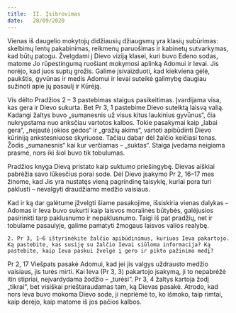 ```yaml
---
title:  II. Įsibrovimas
date:   28/09/2020
---
```


Vienas iš daugelio mokytojų didžiausių džiaugsmų yra klasių subūrimas: skelbimų lentų pakabinimas, reikmenų paruošimas ir kabinetų sutvarkymas, kad būtų patogu. Žvelgdami į Dievo viziją klasei, kuri buvo Edeno sodas, matome Jo rūpestingumą ruošiant mokymosi aplinką Adomui ir Ievai. Jis norėjo, kad juos suptų grožis. Galime įsivaizduoti, kad kiekviena gėlė, paukštis, gyvūnas ir medis Adomui ir Ievai suteikė galimybę daugiau sužinoti apie jų pasaulį ir Kūrėją.

Vis dėlto Pradžios 2 – 3 pastebimas staigus pasikeitimas. Įvardijama visa, kas gera ir Dievo sukurta. Bet Pr 3, 1 pastebime Dievo suteiktą laisvą valią. Kadangi žaltys buvo „sumanesnis už visus kitus laukinius gyvūnus“, čia nukrypstama nuo anksčiau vartotos kalbos. Tokie pasakymai kaip „labai gera“, „nejautė jokios gėdos“ ir „gražių akims“, vartoti apibūdinti Dievo kūriniją ankstesniuose skyriuose. Tačiau dabar dėl žalčio keičiasi tonas. Žodis „sumanesnis“ kai kur verčiamas – „suktas“. Staiga įvedama neigiama prasmė, nors iki šiol buvo tik tobulumas.

Pradžios knyga Dievą pristato kaip suktumo priešingybę. Dievas aiškiai pabrėžia savo lūkesčius porai sode. Dėl Dievo įsakymo Pr 2, 16–17 mes žinome, kad Jis yra nustatęs vieną pagrindinę taisyklę, kuriai pora turi paklusti – nevalgyti draudžiamo medžio vaisiaus.

Kad ir ką dar galėtume įžvelgti šiame pasakojime, išsiskiria vienas dalykas – Adomas ir Ieva buvo sukurti kaip laisvos moralinės būtybės, galėjusios pasirinkti tarp paklusnumo ir nepaklusnumo. Taigi iš pat pradžių, net ir tobulame pasaulyje, galime pamatyti žmogaus laisvos valios realybę.

`2. Pr 3, 1–6 ištyrinėkite žalčio apibūdinimus, kuriuos Ieva pakartojo. Ką pastebite, kas susiję su žalčio Ievai siūloma informacija? Ką pastebite, kaip Ieva paskui žvelgė į gero ir pikto pažinimo medį?`
														
Pr 2, 17 Viešpats pasakė Adomui, kad jei jis valgys uždrausto medžio vaisiaus, jis turės mirti. Kai Ieva (Pr 3, 3) pakartojo įsakymą, ji to nepabrėžė itin stipriai, neįvardydama žodžio – „turėsi“. Pr 3, 4 žaltys kartoja žodį „tikrai“, bet visiškai prieštaraudamas tam, ką Dievas pasakė. Atrodo, kad nors Ieva buvo mokoma Dievo sode, ji nepriėmė to, ko išmoko, taip rimtai, kaip derėjo, kaip matome iš jos pačios kalbos.